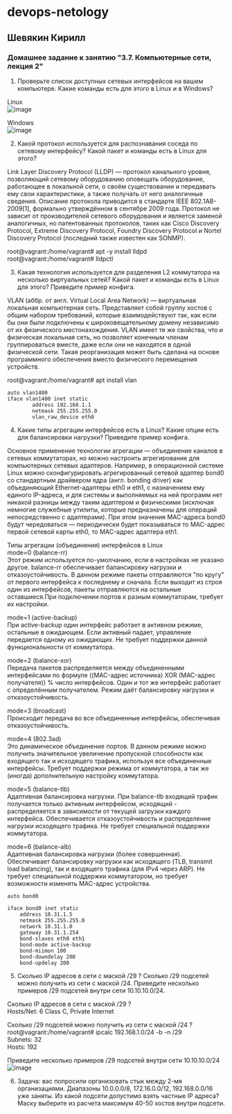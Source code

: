 # devops-netology  
## Шевякин Кирилл  

### Домашнее задание к занятию "3.7. Компьютерные сети, лекция 2"

1) Проверьте список доступных сетевых интерфейсов на вашем компьютере. Какие команды есть для этого в Linux и в Windows?

Linux  
![image](https://user-images.githubusercontent.com/93198418/154421826-36dcf91f-6802-43ca-bf14-3b9c3357a8ae.png)  

Windows  
![image](https://user-images.githubusercontent.com/93198418/154422236-7b47788d-b4d8-412e-9c56-c00420a6b1ac.png)

2) Какой протокол используется для распознавания соседа по сетевому интерфейсу? Какой пакет и команды есть в Linux для этого?

Link Layer Discovery Protocol (LLDP) — протокол канального уровня, позволяющий сетевому оборудованию оповещать оборудование, работающее в локальной сети, о своём существовании и передавать ему свои характеристики, а также получать от него аналогичные сведения. Описание протокола приводится в стандарте IEEE 802.1AB-2009[1], формально утверждённом в сентябре 2009 года. Протокол не зависит от производителей сетевого оборудования и является заменой аналогичных, но патентованных протоколов, таких как Cisco Discovery Protocol, Extreme Discovery Protocol, Foundry Discovery Protocol и Nortel Discovery Protocol (последний также известен как SONMP).

root@vagrant:/home/vagrant# apt -y install lldpd  
root@vagrant:/home/vagrant# lldpctl  

3) Какая технология используется для разделения L2 коммутатора на несколько виртуальных сетей? Какой пакет и команды есть в Linux для этого? Приведите пример конфига.

VLAN (аббр. от англ. Virtual Local Area Network) — виртуальная локальная компьютерная сеть. Представляет собой группу хостов с общим набором требований, которые взаимодействуют так, как если бы они были подключены к широковещательному домену независимо от их физического местонахождения. VLAN имеет те же свойства, что и физическая локальная сеть, но позволяет конечным членам группироваться вместе, даже если они не находятся в одной физической сети. Такая реорганизация может быть сделана на основе программного обеспечения вместо физического перемещения устройств.

root@vagrant:/home/vagrant# apt install vlan  
```
auto vlan1400  
iface vlan1400 inet static  
        address 192.168.1.1  
        netmask 255.255.255.0  
        vlan_raw_device eth0  
```

4) Какие типы агрегации интерфейсов есть в Linux? Какие опции есть для балансировки нагрузки? Приведите пример конфига.

Основное применение технологии агрегации — объединение каналов в сетевых коммутаторах, но можно настроить агрегирование для компьютерных сетевых адаптеров. Например, в операционной системе Linux можно сконфигурировать агрегированный сетевой адаптер bond0 со стандартным драйвером ядра (англ. bonding driver) как объединяющий Ethernet-адаптеры eth0 и eth1, с назначением ему единого IP-адреса, и для системы и выполняемых на ней программ нет никакой разницы между таким адаптером и физическими (исключая немногие служебные утилиты, которые предназначены для операций непосредственно с адаптерами). При этом значения MAC-адреса bond0 будут чередоваться — периодически будет показываться то MAC-адрес первой сетевой карты eth0, то MAC-адрес адаптера eth1.

Типы агрегации (объединения) интерфейсов в Linux  
mode=0 (balance-rr)  
Этот режим используется по-умолчанию, если в настройках не указано другое. balance-rr обеспечивает балансировку нагрузки и отказоустойчивость. В данном режиме пакеты отправляются "по кругу" от первого интерфейса к последнему и сначала. Если выходит из строя один из интерфейсов, пакеты отправляются на остальные оставшиеся.При подключении портов к разным коммутаторам, требует их настройки.

mode=1 (active-backup)  
При active-backup один интерфейс работает в активном режиме, остальные в ожидающем. Если активный падает, управление передается одному из ожидающих. Не требует поддержки данной функциональности от коммутатора.

mode=2 (balance-xor)  
Передача пакетов распределяется между объединенными интерфейсами по формуле ((MAC-адрес источника) XOR (MAC-адрес получателя)) % число интерфейсов. Один и тот же интерфейс работает с определённым получателем. Режим даёт балансировку нагрузки и отказоустойчивость.

mode=3 (broadcast)  
Происходит передача во все объединенные интерфейсы, обеспечивая отказоустойчивость.

mode=4 (802.3ad)  
Это динамическое объединение портов. В данном режиме можно получить значительное увеличение пропускной способности как входящего так и исходящего трафика, используя все объединенные интерфейсы. Требует поддержки режима от коммутатора, а так же (иногда) дополнительную настройку коммутатора.

mode=5 (balance-tlb)  
Адаптивная балансировка нагрузки. При balance-tlb входящий трафик получается только активным интерфейсом, исходящий - распределяется в зависимости от текущей загрузки каждого интерфейса. Обеспечивается отказоустойчивость и распределение нагрузки исходящего трафика. Не требует специальной поддержки коммутатора.

mode=6 (balance-alb)  
Адаптивная балансировка нагрузки (более совершенная). Обеспечивает балансировку нагрузки как исходящего (TLB, transmit load balancing), так и входящего трафика (для IPv4 через ARP). Не требует специальной поддержки коммутатором, но требует возможности изменять MAC-адрес устройства.

```
auto bond0

iface bond0 inet static
    address 10.31.1.5
    netmask 255.255.255.0
    network 10.31.1.0
    gateway 10.31.1.254
    bond-slaves eth0 eth1
    bond-mode active-backup
    bond-miimon 100
    bond-downdelay 200
    bond-updelay 200
```

5) Сколько IP адресов в сети с маской /29 ? Сколько /29 подсетей можно получить из сети с маской /24. Приведите несколько примеров /29 подсетей внутри сети 10.10.10.0/24.

Сколько IP адресов в сети с маской /29 ?  
Hosts/Net: 6                     Class C, Private Internet  

Сколько /29 подсетей можно получить из сети с маской /24 ?  
root@vagrant:/home/vagrant# ipcalc 192.168.1.0/24 -b -n /29  
Subnets:   32  
Hosts:     192  

Приведите несколько примеров /29 подсетей внутри сети 10.10.10.0/24
![image](https://user-images.githubusercontent.com/93198418/154434850-a2524b65-e7c6-48a4-9737-6b0c79cb3d9f.png)

6) Задача: вас попросили организовать стык между 2-мя организациями. Диапазоны 10.0.0.0/8, 172.16.0.0/12, 192.168.0.0/16 уже заняты. Из какой подсети допустимо взять частные IP адреса? Маску выберите из расчета максимум 40-50 хостов внутри подсети.



